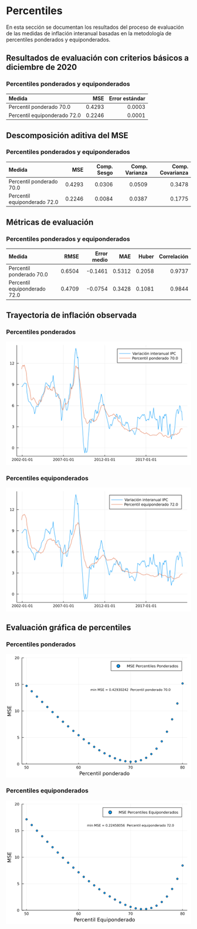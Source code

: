 # Percentiles 

En esta sección se documentan los resultados del proceso de evaluación de las medidas de inflación interanual basadas en la metodología de percentiles ponderados y equiponderados.

## Resultados de evaluación con criterios básicos a diciembre de 2020

### Percentiles ponderados y equiponderados

| Medida                        |    MSE | Error estándar |
|:----------------------------- | ------:| --------------:|
| Percentil ponderado 70.0      | 0.4293 |         0.0003 |
| Percentil equiponderado 72.0  | 0.2246 |         0.0001 |

## Descomposición aditiva del MSE

### Percentiles ponderados y equiponderados

| Medida                       |    MSE | Comp. Sesgo | Comp. Varianza | Comp. Covarianza |
|:---------------------------- | ------:| -----------:| --------------:| ----------------:|
| Percentil ponderado 70.0     | 0.4293 |      0.0306 |         0.0509 |           0.3478 |
| Percentil equiponderado 72.0 | 0.2246 |      0.0084 |         0.0387 |           0.1775 |




## Métricas de evaluación 

### Percentiles ponderados y equiponderados

| Medida                       |   RMSE | Error medio |    MAE |  Huber | Correlación |
|:---------------------------- | ------:| -----------:| ------:| ------:| -----------:|
| Percentil ponderado 70.0     | 0.6504 |     -0.1461 | 0.5312 | 0.2058 |      0.9737 |
| Percentil equiponderado 72.0 | 0.4709 |     -0.0754 | 0.3428 | 0.1081 |      0.9844 |

## Trayectoria de inflación observada

### Percentiles ponderados 
![Trayectoria observada](images/InflPercentileWeighted/obs_trajectory.svg)

### Percentiles equiponderados
![Trayectoria observada](images/InflPercentileEq/obs_trajectory.svg)

## Evaluación gráfica de percentiles 

### Percentiles ponderados 
![Min MSE](images/InflPercentileWeighted/MSE.png)

### Percentiles equiponderados
![Min MSE](images/InflPercentileEq/MSE.png)